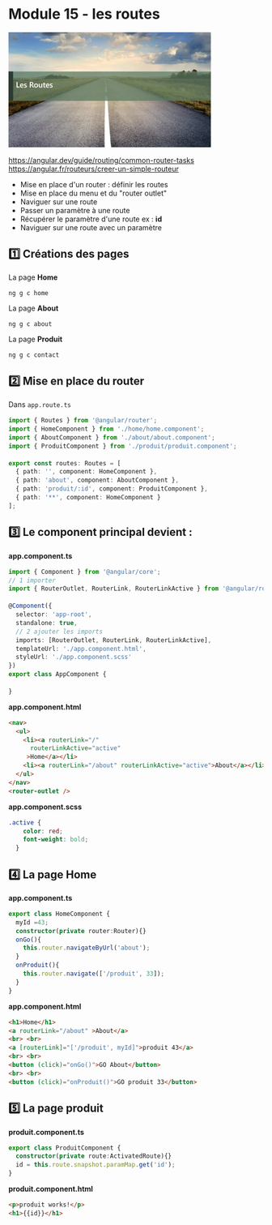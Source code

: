  # Module 15 - les routes
 <img src="../../img/route.webp" width="400">

https://angular.dev/guide/routing/common-router-tasks  
https://angular.fr/routeurs/creer-un-simple-routeur  
  
- Mise en place d'un router : définir les routes
- Mise en place du menu et du "router outlet"
- Naviguer sur une route
- Passer un paramètre à une route
- Récupérer le paramètre d'une route ex : **id**
- Naviguer sur une route avec un paramètre

## :one: Créations des pages
La page **Home**
```
ng g c home
```
La page **About**
```
ng g c about
```
La page **Produit**
```
ng g c contact
```

## :two: Mise en place du router
Dans <code>app.route.ts</code>
```ts
import { Routes } from '@angular/router';
import { HomeComponent } from './home/home.component';
import { AboutComponent } from './about/about.component';
import { ProduitComponent } from './produit/produit.component';

export const routes: Routes = [
  { path: '', component: HomeComponent },
  { path: 'about', component: AboutComponent },
  { path: 'produit/:id', component: ProduitComponent },
  { path: '**', component: HomeComponent }
];
```

## :three: Le component principal devient :
**app.component.ts**
```ts
import { Component } from '@angular/core';
// 1 importer
import { RouterOutlet, RouterLink, RouterLinkActive } from '@angular/router';

@Component({
  selector: 'app-root',
  standalone: true,
  // 2 ajouter les imports
  imports: [RouterOutlet, RouterLink, RouterLinkActive],
  templateUrl: './app.component.html',
  styleUrl: './app.component.scss'
})
export class AppComponent {

}

```
**app.component.html**
```html
<nav>
  <ul>
    <li><a routerLink="/" 
      routerLinkActive="active" 
     >Home</a></li>
    <li><a routerLink="/about" routerLinkActive="active">About</a></li>
  </ul>
</nav>
<router-outlet />
```


**app.component.scss**
```css
.active {
    color: red;
    font-weight: bold;
  }
```

## :four: La page Home


 **app.component.ts**
```ts
export class HomeComponent {
  myId =43;
  constructor(private router:Router){}
  onGo(){
    this.router.navigateByUrl('about');
  }
  onProduit(){
    this.router.navigate(['/produit', 33]);
  }
}
```

 **app.component.html**
```html
<h1>Home</h1>
<a routerLink="/about" >About</a>
<br> <br>
<a [routerLink]="['/produit', myId]">produit 43</a>
<br> <br>
<button (click)="onGo()">GO About</button>
<br> <br>
<button (click)="onProduit()">GO produit 33</button>
```

## :five: La page produit
 **produit.component.ts**
```ts
export class ProduitComponent {
  constructor(private route:ActivatedRoute){}
  id = this.route.snapshot.paramMap.get('id');
}
```
 **produit.component.html**
```html
<p>produit works!</p>
<h1>{{id}}</h1>
```